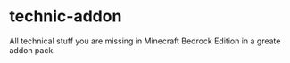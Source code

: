 # technic-addon
All technical stuff you are missing in Minecraft Bedrock Edition in a greate addon pack.
